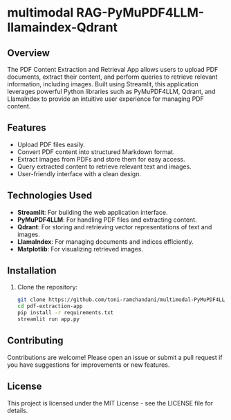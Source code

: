 # multimodal RAG-PyMuPDF4LLM-llamaindex-Qdrant

## Overview

The PDF Content Extraction and Retrieval App allows users to upload PDF documents, extract their content, and perform queries to retrieve relevant information, including images. Built using Streamlit, this application leverages powerful Python libraries such as PyMuPDF4LLM, Qdrant, and LlamaIndex to provide an intuitive user experience for managing PDF content.

## Features

- Upload PDF files easily.
- Convert PDF content into structured Markdown format.
- Extract images from PDFs and store them for easy access.
- Query extracted content to retrieve relevant text and images.
- User-friendly interface with a clean design.

## Technologies Used

- **Streamlit**: For building the web application interface.
- **PyMuPDF4LLM**: For handling PDF files and extracting content.
- **Qdrant**: For storing and retrieving vector representations of text and images.
- **LlamaIndex**: For managing documents and indices efficiently.
- **Matplotlib**: For visualizing retrieved images.

## Installation

1. Clone the repository:
   ```bash
   git clone https://github.com/toni-ramchandani/multimodal-PyMuPDF4LLM-llamaindex-Qdrant.git
   cd pdf-extraction-app
   pip install -r requirements.txt
   streamlit run app.py

## Contributing
Contributions are welcome! Please open an issue or submit a pull request if you have suggestions for improvements or new features.

## License
This project is licensed under the MIT License - see the LICENSE file for details.
